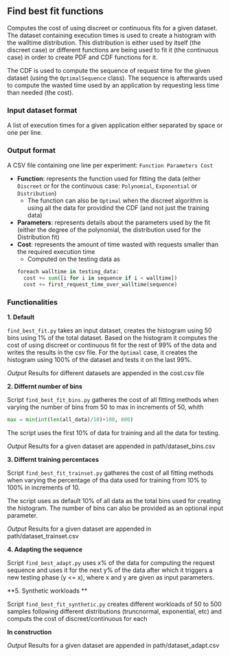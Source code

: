 ## Find best fit functions

Computes the cost of using discreet or continuous fits for a given dataset. 
The dataset containing execution times is used to create a histogram with the walltime distribution.
This distribution is either used by itself (the discreet case)
or different functions are being used to fit it (the continuous case) in order to create PDF and CDF functions for it.

The CDF is used to compute the sequence of request time for the given dataset (using the `OptimalSequence` class). 
The sequence is afterwards used to compute the wasted time used by an application by requesting less time than needed (the cost).

### Input dataset format

A list of execution times for a given application either separated by space or one per line. 

### Output format

A CSV file containing one line per experiment: `Function Parameters Cost`

 * **Function**: represents the function used for fitting the data (either `Discreet` or for the continuous case: `Polynomial`, `Exponential` or `Distribution`)
     * The function can also be `Optimal` when the discreet algorithm is using all the data for providind the CDF (and not just the training data)
 * **Parameters**: represents details about the parameters used by the fit (either the degree of the polynomial, the distribution used for the Distribution fit)
 * **Cost**: represents the amount of time wasted with requests smaller than the required execution time
     * Computed on the testing data as 
     ```python
     foreach walltime in testing_data:
       cost += sum([i for i in sequence if i < walltime])
       cost += first_request_time_over_walltime(sequence)
     ```

### Functionalities

**1. Default**

`find_best_fit.py` takes an input dataset, creates the histogram using 50 bins using 1% of the total dataset. Based on the histogram it computes the cost of using discreet or continuous fit for the rest of 99% of the data and writes the results in the csv file. For the `Optimal` case, it creates the histogram using 100% of the dataset and tests it on the last 99%.

*Output* Results for different datasets are appended in the cost.csv file

**2. Differnt number of bins**

Script `find_best_fit_bins.py` gatheres the cost of all fitting methods when varying the number of bins from 50 to max in increments of 50, whith 
```python
max = min(int(len(all_data)/10)+100, 800)
```
The script uses the first 10% of data for training and all the data for testing.

*Output* Results for a given dataset are appended in path/dataset_bins.csv

**3. Differnt training percentaces**


Script `find_best_fit_trainset.py` gatheres the cost of all fitting methods when varying the percentage of tha data used for training from 10% to 100% in increments of 10. 

The script uses as default 10% of all data as the total bins used for creating the histogram. The number of bins can also be provided as an optional input parameter.

*Output* Results for a given dataset are appended in path/dataset_trainset.csv


**4. Adapting the sequence**

Script `find_best_adapt.py` uses x% of the data for computing the request sequence and uses it for the next y% of the data after which it triggers a new testing phase (y <= x), where x and y are given as input parameters.

**5. Synthetic workloads **

Script `find_best_fit_synthetic.py` creates different workloads of 50 to 500 samples following different distributions (truncnormal, exponential, etc) and computs the cost of discreet/continuous for each

**In construction**

*Output* Results for a given dataset are appended in path/dataset_adapt.csv
